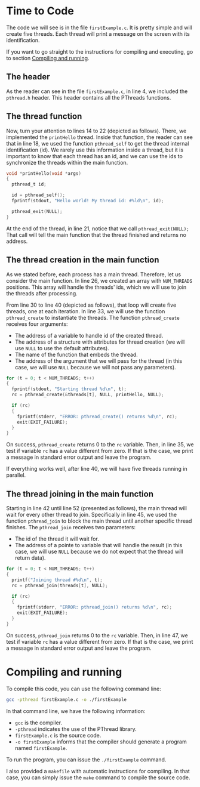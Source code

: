 # Time to Code
The code we will see is in the file ``firstExample.c``. It is pretty simple and will create five threads. Each thread will print a message on the screen with its identification.

If you want to go straight to the instructions for compiling and executing, go to section [Compiling and running](#Compile-and-running).

## The header
As the reader can see in the file ``firstExample.c``, in line 4, we included the ``pthread.h`` header. This header contains all the PThreads functions.

## The thread function
Now, turn your attention to lines 14 to 22 (depicted as follows). There, we implemented the ``printHello`` thread. Inside that function, the reader can see that in line 18, we used the function ``pthread_self`` to get the thread internal identification (id).  We rarely use this information inside a thread, but it is important to know that each thread has an id, and we can use the ids to synchronize the threads within the main function.

```c
void *printHello(void *args)
{
  pthread_t id;

  id = pthread_self();
  fprintf(stdout, "Hello world! My thread id: #%ld\n", id);

  pthread_exit(NULL);
}
```

At the end of the thread, in line 21, notice that we call ``pthread_exit(NULL);`` That call will tell the main function that the thread finished and returns no address.

## The thread creation in the main function
As we stated before, each process has a main thread. Therefore, let us consider the main function. In line 26, we created an array with ``NUM_THREADS`` positions. This array will handle the threads' ids, which we will use to join the threads after processing.

From line 30 to line 40 (depicted as follows), that loop will create five threads, one at each iteration. In line 33, we will use the function ``pthread_create`` to instantiate the threads. The function ``pthread_create`` receives four arguments:
- The address of a variable to handle id of the created thread.
- The address of a structure with attributes for thread creation (we will use ``NULL`` to use the default attributes).
- The name of the function that embeds the thread.
- The address of the argument that we will pass for the thread (in this case, we will use ``NULL`` because we will not pass any parameters).

```c
for (t = 0; t < NUM_THREADS; t++)
{
  fprintf(stdout, "Starting thread %d\n", t);
  rc = pthread_create(&threads[t], NULL, printHello, NULL);

  if (rc)
  {
    fprintf(stderr, "ERROR: pthread_create() returns %d\n", rc);
    exit(EXIT_FAILURE);
  }
}
```

On success, ``pthread_create`` returns 0 to the ``rc`` variable. Then, in line 35, we test if variable ``rc`` has a value different from zero. If that is the case, we print a message in standard error output and leave the program.

If everything works well, after line 40, we will have five threads running in parallel.

## The thread joining in the main function
Starting in line 42 until line 52 (presented as follows), the main thread will wait for every other thread to join. Specifically in line 45, we used the function ``pthread_join`` to block the main thread until another specific thread finishes. The ``pthread_join`` receives two parameters:
- The id of the thread it will wait for.
- The address of a pointe to variable that will handle the result (in this case, we will use ``NULL`` because we do not expect that the thread will return data).

```c
for (t = 0; t < NUM_THREADS; t++)
{
  printf("Joining thread #%d\n", t);
  rc = pthread_join(threads[t], NULL);

  if (rc)
  {
    fprintf(stderr, "ERROR: pthread_join() returns %d\n", rc);
    exit(EXIT_FAILURE);
  }
}
```

On success, ``pthread_join`` returns 0 to the ``rc`` variable. Then, in line 47, we test if variable ``rc`` has a value different from zero. If that is the case, we print a message in standard error output and leave the program.

# Compiling and running
To compile this code, you can use the following command line:
```bash
gcc -pthread firstExample.c -o ./firstExample
```
In that command line, we have the following information:
- ``gcc`` is the compiler.
- ``-pthread`` indicates the use of the PThread library.
- ``firstExample.c`` is the source code.
- ``-o firstExample`` informs that the compiler should generate a program named ``firstExample``.

To run the program, you can issue the ``./firstExample`` command.

I also provided a ``makefile`` with automatic instructions for compiling. In that case, you can simply issue the ``make`` command to compile the source code.
